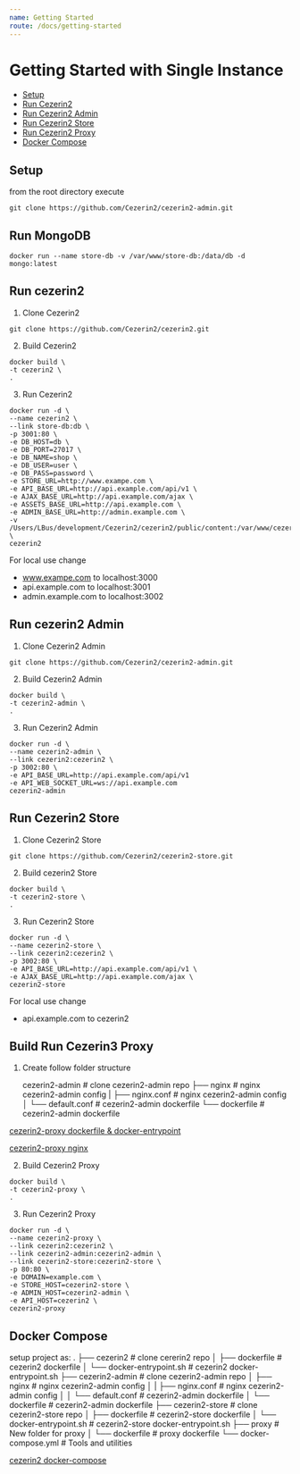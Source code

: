 ```yaml
---
name: Getting Started
route: /docs/getting-started
---
```


# Getting Started with Single Instance

- [Setup](#setup)
- [Run Cezerin2](#run-cezerin2)
- [Run Cezerin2 Admin](#run-cezerin2-admin)
- [Run Cezerin2 Store](#run-cezerin2-store)
- [Run Cezerin2 Proxy](#run-cezerin2-proxy)
- [Docker Compose](#docker-compose)

## Setup

from the root directory execute

    git clone https://github.com/Cezerin2/cezerin2-admin.git

## Run MongoDB

```shell
docker run --name store-db -v /var/www/store-db:/data/db -d mongo:latest
```

## Run cezerin2

1. Clone Cezerin2

```shell
git clone https://github.com/Cezerin2/cezerin2.git
```

2. Build Cezerin2

```shell
docker build \
-t cezerin2 \
.
```

3. Run Cezerin2

```shell
docker run -d \
--name cezerin2 \
--link store-db:db \
-p 3001:80 \
-e DB_HOST=db \
-e DB_PORT=27017 \
-e DB_NAME=shop \
-e DB_USER=user \
-e DB_PASS=password \
-e STORE_URL=http://www.exampe.com \
-e API_BASE_URL=http://api.example.com/api/v1 \
-e AJAX_BASE_URL=http://api.example.com/ajax \
-e ASSETS_BASE_URL=http://api.example.com \
-e ADMIN_BASE_URL=http://admin.example.com \
-v /Users/LBus/development/Cezerin2/cezerin2/public/content:/var/www/cezerin2/public/content \
cezerin2
```

For local use change

- www.exampe.com to localhost:3000
- api.example.com to localhost:3001
- admin.example.com to localhost:3002

## Run cezerin2 Admin

1. Clone Cezerin2 Admin

```shell
git clone https://github.com/Cezerin2/cezerin2-admin.git
```

2. Build Cezerin2 Admin

```shell
docker build \
-t cezerin2-admin \
.
```

3. Run Cezerin2 Admin

```shell
docker run -d \
--name cezerin2-admin \
--link cezerin2:cezerin2 \
-p 3002:80 \
-e API_BASE_URL=http://api.example.com/api/v1
-e API_WEB_SOCKET_URL=ws://api.example.com
cezerin2-admin
```

## Run Cezerin2 Store

1. Clone Cezerin2 Store

```shell
git clone https://github.com/Cezerin2/cezerin2-store.git
```

2. Build cezerin2 Store

```shell
docker build \
-t cezerin2-store \
.
```

3. Run Cezerin2 Store

```shell
docker run -d \
--name cezerin2-store \
--link cezerin2:cezerin2 \
-p 3002:80 \
-e API_BASE_URL=http://api.example.com/api/v1 \
-e AJAX_BASE_URL=http://api.example.com/ajax \
cezerin2-store
```

For local use change

- api.example.com to cezerin2

## Build Run Cezerin3 Proxy

1. Create follow folder structure

   cezerin2-admin # clone cezerin2-admin repo
   ├── nginx # nginx cezerin2-admin config
   | ├── nginx.conf # nginx cezerin2-admin config
   │ └── default.conf # cezerin2-admin dockerfile
   └── dockerfile # cezerin2-admin dockerfile

[cezerin2-proxy dockerfile & docker-entrypoint](./cezerin2-proxy-dockerfile.md)

[cezerin2-proxy nginx](./cezerin2-proxy-nginx.md)

2. Build Cezerin2 Proxy

```shell
docker build \
-t cezerin2-proxy \
.
```

3. Run Cezerin2 Proxy

```shell
docker run -d \
--name cezerin2-proxy \
--link cezerin2:cezerin2 \
--link cezerin2-admin:cezerin2-admin \
--link cezerin2-store:cezerin2-store \
-p 80:80 \
-e DOMAIN=example.com \
-e STORE_HOST=cezerin2-store \
-e ADMIN_HOST=cezerin2-admin \
-e API_HOST=cezerin2 \
cezerin2-proxy
```

## Docker Compose

setup project as:
.
├── cezerin2 # clone cererin2 repo
│ ├── dockerfile # cezerin2 dockerfile
│ └── docker-entrypoint.sh # cezerin2 docker-entrypoint.sh
├── cezerin2-admin # clone cezerin2-admin repo
│ ├── nginx # nginx cezerin2-admin config
│ | ├── nginx.conf # nginx cezerin2-admin config
│ │ └── default.conf # cezerin2-admin dockerfile
│ └── dockerfile # cezerin2-admin dockerfile
├── cezerin2-store # clone cezerin2-store repo
│ ├── dockerfile # cezerin2-store dockerfile
│ └── docker-entrypoint.sh # cezerin2-store docker-entrypoint.sh
├── proxy # New folder for proxy
│ └── dockerfile # proxy dockerfile
└── docker-compose.yml # Tools and utilities

[cezerin2 docker-compose](./cezerin2-docker-compose.md)

